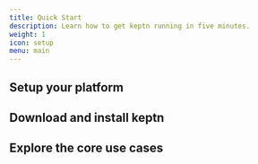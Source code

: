 ```yaml
---
title: Quick Start
description: Learn how to get keptn running in five minutes.
weight: 1
icon: setup
menu: main
---
```


## Setup your platform

## Download and install keptn

## Explore the core use cases